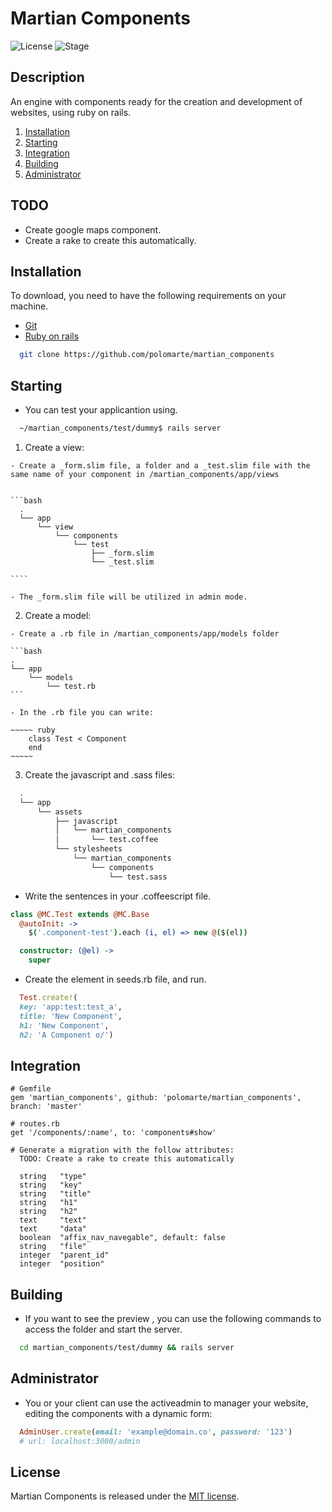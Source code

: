 # Martian Components
![License](https://img.shields.io/github/license/mashape/apistatus.svg)
![Stage](https://img.shields.io/badge/Stage-Developing-red.svg)

## Description

An engine with components ready for the creation and development of websites, using ruby on rails.

1. [Installation](#installation)
2. [Starting](#starting)
3. [Integration](#integration)
4. [Building](#building)
5. [Administrator](#administrator)

## TODO
- Create google maps component.
- Create a rake to create this automatically.

## Installation

To download, you need to have the following requirements on your machine.

- [Git](https://git-scm.com/)
- [Ruby on rails](http://rubyonrails.org/)

```bash
  git clone https://github.com/polomarte/martian_components
```

## Starting
  - You can test your applicantion using.   

```bash
  ~/martian_components/test/dummy$ rails server
```

  1. Create a view: 

    - Create a _form.slim file, a folder and a _test.slim file with the same name of your component in /martian_components/app/views


    ```bash
      .
      └── app
          └── view
              └── components
                  └── test
                      ├── _form.slim
                      └── _test.slim

    ````
    
    - The _form.slim file will be utilized in admin mode.
    
  2. Create a model:

    - Create a .rb file in /martian_components/app/models folder
    
    ```bash
    .
    └── app
        └── models
            └── test.rb
    ```
    
    - In the .rb file you can write:

    ~~~~~ ruby
        class Test < Component
        end
    ~~~~~

  3. Create the javascript and .sass files:

```bash    
  .
  └── app
      └── assets
          ├── javascript
          │   └── martian_components
          │       └── test.coffee
          └── stylesheets
              └── martian_components
                  └── components
                      └── test.sass

```

  - Write the sentences in your .coffeescript file.

```coffeescript
class @MC.Test extends @MC.Base
  @autoInit: ->
    $('.component-test').each (i, el) => new @($(el))

  constructor: (@el) ->
    super
```
- Create the element in seeds.rb file, and run.

~~~~~ ruby
  Test.create!(
  key: 'app:test:test_a',
  title: 'New Component',
  h1: 'New Component',
  h2: 'A Component o/')
~~~~~

## Integration

    # Gemfile
    gem 'martian_components', github: 'polomarte/martian_components', branch: 'master'

    # routes.rb
    get '/components/:name', to: 'components#show'

    # Generate a migration with the follow attributes:
      TODO: Create a rake to create this automatically

      string   "type"
      string   "key"
      string   "title"
      string   "h1"
      string   "h2"
      text     "text"
      text     "data"
      boolean  "affix_nav_navegable", default: false
      string   "file"
      integer  "parent_id"
      integer  "position"

## Building

- If you want to see the preview , you can use the following commands to access the folder and start the server.

```bash
  cd martian_components/test/dummy && rails server
```

## Administrator

- You or your client can use the activeadmin to manager your website, editing the components with a dynamic form:
~~~~ruby
  AdminUser.create(email: 'example@domain.co', password: '123')
  # url: localhost:3000/admin
~~~~

## License

Martian Components is released under the [MIT license](https://github.com/polomarte/martian_components/blob/master/MIT-LICENSE).
